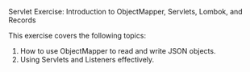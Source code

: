 Servlet Exercise: Introduction to ObjectMapper, Servlets, Lombok, and Records

This exercise covers the following topics:

1) How to use ObjectMapper to read and write JSON objects.
2) Using Servlets and Listeners effectively.
